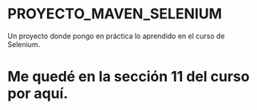 # PROYECTO_MAVEN_SELENIUM
Un proyecto donde pongo en práctica lo aprendido en el curso de Selenium.


# Me quedé en la sección 11 del curso por aquí.
